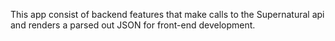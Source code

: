 This app consist of backend features that make calls to the Supernatural api and renders a parsed out JSON for front-end development.
